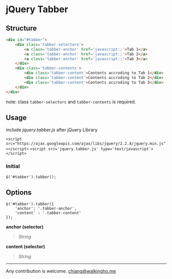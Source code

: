 # jQuery Tabber
## Structure
```html
<div id="#tabber">
	<div class='tabber-selectors'>
		<a class='tabber-anchor' href='javascript:;'>Tab 1</a>
		<a class='tabber-anchor' href='javascript:;'>Tab 2</a>
		<a class='tabber-anchor' href='javascript:;'>Tab 3</a>
	</div>
	<div class='tabber-contents'>
		<div class='tabber-content'>Contents accroding to Tab 1</div>
		<div class='tabber-content'>Contents accroding to Tab 2</div>
		<div class='tabber-content'>Contents accroding to Tab 3</div>
	</div>
</div>
```
note: class `tabber-selectors` and `tabber-contents` is required.
## Usage
include *jquery.tabber.js* after jQuery Library

`<script src="https://ajax.googleapis.com/ajax/libs/jquery/2.2.4/jquery.min.js"></script>`
`<script src='jquery.tabber.js' type='text/javascript'></script>`
### Initial
`
$('#tabber').tabber();
`

## Options

```
$('#tabber').tabber({  
	'anchor': '.tabber-anchor',  
	'content' : '.tabber-content'	
});
```
**anchor (selector)**
>*String*

**content (selector)**
>*String*


---
Any contribution is welcome.
chiang@walkingho.me